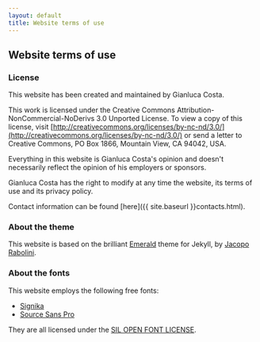 ```yaml
---
layout: default
title: Website terms of use
---
```


## Website terms of use


### License

This website has been created and maintained by Gianluca Costa.

This work is licensed under the Creative Commons 
Attribution-NonCommercial-NoDerivs 3.0 Unported License. 
To view a copy of this license, visit 
[http://creativecommons.org/licenses/by-nc-nd/3.0/](http://creativecommons.org/licenses/by-nc-nd/3.0/) or send a letter to Creative Commons, PO Box 1866, Mountain View, CA 94042, USA.


Everything in this website is Gianluca Costa's opinion and doesn't 
necessarily reflect the opinion of his employers or sponsors.

Gianluca Costa has the right to modify at any time the website, its terms 
of use and its privacy policy.

Contact information can be found [here]({{ site.baseurl }}contacts.html).


### About the theme

This website is based on the brilliant
[Emerald](http://www.jacoporabolini.com/emerald) theme for Jekyll,
by [Jacopo Rabolini](http://www.jacoporabolini.com/).


### About the fonts

This website employs the following free fonts:

* [Signika](http://www.fontsquirrel.com/fonts/signika)
* [Source Sans Pro](http://www.fontsquirrel.com/fonts/source-sans-pro)

They are all licensed under the [SIL OPEN FONT LICENSE](http://scripts.sil.org/OFL).

